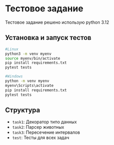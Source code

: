 # Тестовое задание

Тестовое задание решено использую python 3.12

## Установка и запуск тестов

```bash
#Linux
python3 -m venv myenv
source myenv/bin/activate
pip install requirements.txt
pytest tests

#Windows
python -m venv myenv
myenv\Scripts\activate
pip install requirements.txt
pytest tests 
```

## Структура

- `task1`: Декоратор типо данных
- `task2`: Парсер животных
- `task3`: Пересечение интервалов
- `test`: Тесты для всех задач 
